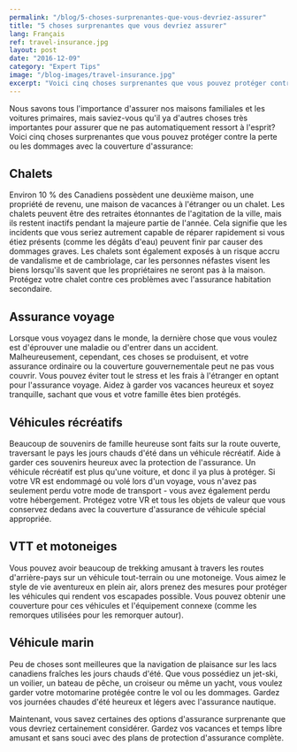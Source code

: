 ```yaml
---
permalink: "/blog/5-choses-surprenantes-que-vous-devriez-assurer"
title: "5 choses surprenantes que vous devriez assurer"
lang: Français
ref: travel-insurance.jpg
layout: post
date: "2016-12-09"
category: "Expert Tips"
image: "/blog-images/travel-insurance.jpg"
excerpt: "Voici cinq choses surprenantes que vous pouvez protéger contre la perte ou les dommages avec la couverture d'assurance."
---
```


Nous savons tous l'importance d'assurer nos maisons familiales et les voitures primaires, mais saviez-vous qu'il ya d'autres choses très importantes pour assurer que ne pas automatiquement ressort à l'esprit? Voici cinq choses surprenantes que vous pouvez protéger contre la perte ou les dommages avec la couverture d'assurance:

## Chalets
Environ 10 % des Canadiens possèdent une deuxième maison, une propriété de revenu, une maison de vacances à l'étranger ou un chalet. Les chalets peuvent être des retraites étonnantes de l'agitation de la ville, mais ils restent inactifs pendant la majeure partie de l'année. Cela signifie que les incidents que vous seriez autrement capable de réparer rapidement si vous étiez présents (comme les dégâts d'eau) peuvent finir par causer des dommages graves. Les chalets sont également exposés à un risque accru de vandalisme et de cambriolage, car les personnes néfastes visent les biens lorsqu'ils savent que les propriétaires ne seront pas à la maison. Protégez votre chalet contre ces problèmes avec l'assurance habitation secondaire.

## Assurance voyage
Lorsque vous voyagez dans le monde, la dernière chose que vous voulez est d'éprouver une maladie ou d'entrer dans un accident. Malheureusement, cependant, ces choses se produisent, et votre assurance ordinaire ou la couverture gouvernementale peut ne pas vous couvrir. Vous pouvez éviter tout le stress et les frais à l'étranger en optant pour l'assurance voyage. Aidez à garder vos vacances heureux et soyez tranquille, sachant que vous et votre famille êtes bien protégés.

## Véhicules récréatifs
Beaucoup de souvenirs de famille heureuse sont faits sur la route ouverte, traversant le pays les jours chauds d'été dans un véhicule récréatif. Aide à garder ces souvenirs heureux avec la protection de l'assurance. Un véhicule récréatif est plus qu'une voiture, et donc il ya plus à protéger. Si votre VR est endommagé ou volé lors d'un voyage, vous n'avez pas seulement perdu votre mode de transport - vous avez également perdu votre hébergement. Protégez votre VR et tous les objets de valeur que vous conservez dedans avec la couverture d'assurance de véhicule spécial appropriée.

## VTT et motoneiges
Vous pouvez avoir beaucoup de trekking amusant à travers les routes d'arrière-pays sur un véhicule tout-terrain ou une motoneige. Vous aimez le style de vie aventureux en plein air, alors prenez des mesures pour protéger les véhicules qui rendent vos escapades possible. Vous pouvez obtenir une couverture pour ces véhicules et l'équipement connexe (comme les remorques utilisées pour les remorquer autour).

## Véhicule marin
Peu de choses sont meilleures que la navigation de plaisance sur les lacs canadiens fraîches les jours chauds d'été. Que vous possédiez un jet-ski, un voilier, un bateau de pêche, un croiseur ou même un yacht, vous voulez garder votre motomarine protégée contre le vol ou les dommages. Gardez vos journées chaudes d'été heureux et légers avec l'assurance nautique.

Maintenant, vous savez certaines des options d'assurance surprenante que vous devriez certainement considérer. Gardez vos vacances et temps libre amusant et sans souci avec des plans de protection d'assurance complète.